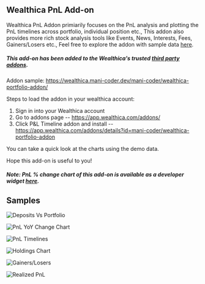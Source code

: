 ## Wealthica PnL Add-on

Wealthica PnL Addon primiarily focuses on the PnL analysis and plotting the PnL timelines across portfolio, individual position etc., This addon also provides more rich stock analysis tools like Events, News, Interests, Fees, Gainers/Losers etc., Feel free to explore the addon with sample data [here](https://mani-coder.dev/mani-coder/wealthica-portfolio-addon/).

##### This add-on has been added to the Wealthica's trusted [third party addons](https://app.wealthica.com/addons/details?id=mani-coder/wealthica-portfolio-addon).

Addon sample: https://wealthica.mani-coder.dev/mani-coder/wealthica-portfolio-addon/

Steps to load the addon in your wealthica account:

1. Sign in into your Wealthica account
2. Go to addons page -- https://app.wealthica.com/addons/
3. Click P&L Timeline addon and install -- https://app.wealthica.com/addons/details?id=mani-coder/wealthica-portfolio-addon

You can take a quick look at the charts using the demo data.

Hope this add-on is useful to you!

##### Note: PnL % change chart of this add-on is available as a developer widget [here](https://github.com/mani-coder/wealthica-addons/tree/master/widgets/pnl).</b>

## Samples

![Deposits Vs Portfolio](https://ik.imagekit.io/manicoder/wealthica-portfolio-addon/Deposits_Vs_Portfolio_Value_THiV5ZQlw.png)

![PnL YoY Change Chart](https://ik.imagekit.io/manicoder/wealthica-portfolio-addon/pnl-yoy-chart_F_NqYoQNP.png)

![PnL Timelines](https://ik.imagekit.io/manicoder/wealthica-portfolio-addon/PnL_Timelines_x8yS_q-Ly.png)

![Holdings Chart](https://ik.imagekit.io/manicoder/wealthica-portfolio-addon/holdings-analyzer-1_SvA5pT4QD.png)

![Gainers/Losers](https://ik.imagekit.io/manicoder/wealthica-portfolio-addon/stock-pnl-timeline-chart_xAEevDsMn.png)

![Realized PnL](https://ik.imagekit.io/manicoder/wealthica-portfolio-addon/Realized_PnL_ISmwPJbTB.png)
